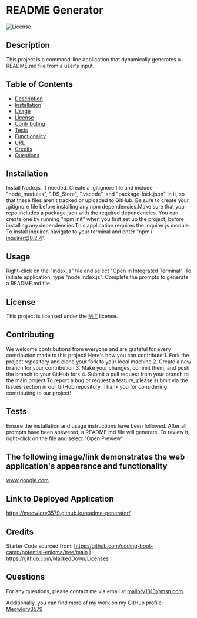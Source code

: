 # README Generator

![License](https://img.shields.io/badge/License-MIT-blue.svg)

## Description
This project is a command-line application that dynamically generates a README.md file from a user's input.


  ## Table of Contents
  - [Description](#description)
  - [Installation](#installation)
  - [Usage](#usage)
  - [License](#license)
  - [Contributing](#contributing)
  - [Tests](#tests)
  - [Functionality](#functionality)
  - [URL](#url)
  - [Credits](#credits)
  - [Questions](#questions)

## Installation
Install Node.js, if needed. Create a .gitignore file and include "node_modules", ".DS_Store", ".vscode", and "package-lock.json" in it, so that these files aren't tracked or uploaded to GitHub. Be sure to create your .gitignore file before installing any npm dependencies.Make sure that your repo includes a package.json with the required dependencies. You can create one by running "npm init" when you first set up the project, before installing any dependencies.This application requires the Inquirer.js module. To install inquirer, navigate to your terminal and enter "npm i inquirer@8.2.4".

## Usage
Right-click on the "index.js" file and select "Open in Integrated Terminal". To initiate application, type "node index.js". Complete the prompts to generate a README.md file.


  ## License
  This project is licensed under the [MIT](https://opensource.org/licenses/MIT) license.
  
## Contributing
We welcome contributions from everyone and are grateful for every contribution made to this project! Here's how you can contribute:1. Fork the project repository and clone your fork to your local machine.2. Create a new branch for your contribution.3. Make your changes, commit them, and push the branch to your GitHub fork.4. Submit a pull request from your branch to the main project.To report a bug or request a feature, please submit via the Issues section in our GitHub repository. Thank you for considering contributing to our project! 

## Tests
Ensure the installation and usage instructions have been followed. After all prompts have been answered, a README.md file will generate. To review it, right-click on the file and select "Open Preview".

## The following image/link demonstrates the web application's appearance and functionality
www.google.com

## Link to Deployed Application
https://meowlory3579.github.io/readme-generator/

## Credits
Starter Code sourced from: https://github.com/coding-boot-camp/potential-enigma/tree/main | https://github.com/MarkedDown/Licenses


  ## Questions
  For any questions, please contact me via email at [mallory1313@msn.com](mailto:mallory1313@msn.com).
    
  Additionally, you can find more of my work on my GitHub profile: [Meowlory3579](https://github.com/Meowlory3579)
  
